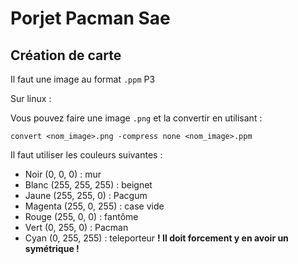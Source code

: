 # Porjet Pacman Sae

## Création de carte

Il faut une image au format `.ppm` P3

Sur linux :

Vous pouvez faire une image `.png` et la convertir en utilisant :

`convert <nom_image>.png -compress none <nom_image>.ppm`

Il faut utiliser les couleurs suivantes :

* Noir (0, 0, 0) : mur
* Blanc (255, 255, 255) : beignet
* Jaune (255, 255, 0) : Pacgum
* Magenta (255, 0, 255) : case vide
* Rouge (255, 0, 0) : fantôme
* Vert (0, 255, 0) : Pacman
* Cyan (0, 255, 255) : teleporteur **! Il doit forcement y en avoir un symétrique !**
